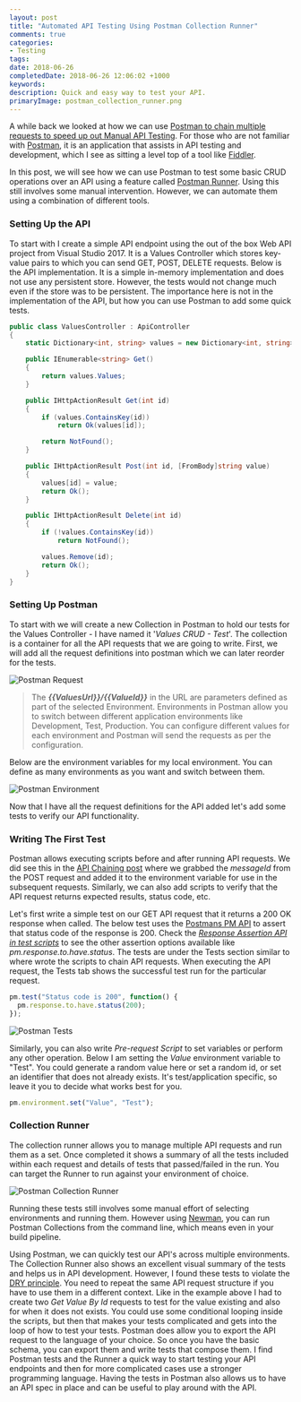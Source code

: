 ```yaml
---
layout: post
title: "Automated API Testing Using Postman Collection Runner"
comments: true
categories: 
- Testing
tags: 
date: 2018-06-26
completedDate: 2018-06-26 12:06:02 +1000
keywords: 
description: Quick and easy way to test your API.
primaryImage: postman_collection_runner.png
---
```


A while back we looked at how we can use [Postman to chain multiple requests to speed up out Manual API Testing](https://rahulpnath.com/blog/postman-chaining-requests-to-speed-up-manual-api-tests/). For those who are not familiar with [Postman](https://www.getpostman.com/), it is an application that assists in API testing and development, which I see as sitting a level top of a tool like [Fiddler](https://rahulpnath.com/blog/fiddler-free-web-debugging-proxy/).

In this post, we will see how we can use Postman to test some basic CRUD operations over an API using a feature called [Postman Runner](http://blog.getpostman.com/2016/11/22/postmans-new-collection-runner/). Using this still involves some manual intervention. However, we can automate them using a combination of different tools.

### Setting Up the API

To start with I create a simple API endpoint using the out of the box Web API project from Visual Studio 2017. It is a Values Controller which stores key-value pairs to which you can send GET, POST, DELETE requests. Below is the API implementation. It is a simple in-memory implementation and does not use any persistent store. However, the tests would not change much even if the store was to be persistent. The importance here is not in the implementation of the API, but how you can use Postman to add some quick tests.

```csharp ValuesController
public class ValuesController : ApiController
{
    static Dictionary<int, string> values = new Dictionary<int, string>();

    public IEnumerable<string> Get()
    {
        return values.Values;
    }

    public IHttpActionResult Get(int id)
    {
        if (values.ContainsKey(id))
            return Ok(values[id]);

        return NotFound();
    }

    public IHttpActionResult Post(int id, [FromBody]string value)
    {
        values[id] = value;
        return Ok();
    }

    public IHttpActionResult Delete(int id)
    {
        if (!values.ContainsKey(id))
            return NotFound();

        values.Remove(id);
        return Ok();
    }
}
```

### Setting Up Postman

To start with we will create a new Collection in Postman to hold our tests for the Values Controller - I have named it '_Values CRUD - Test_'. The collection is a container for all the API requests that we are going to write. First, we will add all the request definitions into postman which we can later reorder for the tests.

<img src="{{site.images_root}}/postman_request.png" alt="Postman Request" class="center" />

> The _**{{ValuesUrl}}/{{ValueId}}**_ in the URL are parameters defined as part of the selected Environment. Environments in Postman allow you to switch between different application environments like Development, Test, Production. You can configure different values for each environment and Postman will send the requests as per the configuration.

Below are the environment variables for my local environment. You can define as many environments as you want and switch between them.

<img src="{{site.images_root}}/postman_environment.png" alt="Postman Environment" class="center" />

Now that I have all the request definitions for the API added let's add some tests to verify our API functionality.

### Writing The First Test

Postman allows executing scripts before and after running API requests. We did see this in the [API Chaining post](https://rahulpnath.com/blog/postman-chaining-requests-to-speed-up-manual-api-tests/) where we grabbed the _messageId_ from the POST request and added it to the environment variable for use in the subsequent requests. Similarly, we can also add scripts to verify that the API request returns expected results, status code, etc.

Let's first write a simple test on our GET API request that it returns a 200 OK response when called. The below test uses the [Postmans PM API](https://www.getpostman.com/docs/v6/postman/scripts/postman_sandbox_api_reference) to assert that status code of the response is 200. Check the _[Response Assertion API in test scripts](https://www.getpostman.com/docs/v6/postman/scripts/postman_sandbox_api_reference#response-assertion-api-in-test-scripts)_ to see the other assertion options available like _pm.response.to.have.status_. The tests are under the Tests section similar to where wrote the scripts to chain API requests. When executing the API request, the Tests tab shows the successful test run for the particular request.

```javascript 200 Status Code
pm.test("Status code is 200", function() {
  pm.response.to.have.status(200);
});
```

<img src="{{site.images_root}}/postman_tests.png" alt="Postman Tests" class="center" />

Similarly, you can also write _Pre-request Script_ to set variables or perform any other operation. Below I am setting the _Value_ environment variable to "Test". You could generate a random value here or set a random id, or set an identifier that does not already exists. It's test/application specific, so leave it you to decide what works best for you.

```javascript Pre-request Script.
pm.environment.set("Value", "Test");
```

### Collection Runner

The collection runner allows you to manage multiple API requests and run them as a set. Once completed it shows a summary of all the tests included within each request and details of tests that passed/failed in the run. You can target the Runner to run against your environment of choice.

<img src="{{site.images_root}}/postman_collection_runner.png" alt="Postman Collection Runner" class="center" />

Running these tests still involves some manual effort of selecting environments and running them. However using [Newman](https://www.npmjs.com/package/newman), you can run Postman Collections from the command line, which means even in your build pipeline.

Using Postman, we can quickly test our API's across multiple environments. The Collection Runner also shows an excellent visual summary of the tests and helps us in API development. However, I found these tests to violate the [DRY principle](https://en.wikipedia.org/wiki/Don%27t_repeat_yourself). You need to repeat the same API request structure if you have to use them in a different context. Like in the example above I had to create two _Get Value By Id_ requests to test for the value existing and also for when it does not exists. You could use some conditional looping inside the scripts, but then that makes your tests complicated and gets into the loop of how to test your tests. Postman does allow you to export the API request to the language of your choice. So once you have the basic schema, you can export them and write tests that compose them. I find Postman tests and the Runner a quick way to start testing your API endpoints and then for more complicated cases use a stronger programming language. Having the tests in Postman also allows us to have an API spec in place and can be useful to play around with the API.
